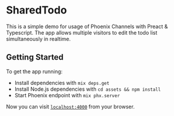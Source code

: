 # SharedTodo

This is a simple demo for usage of Phoenix Channels with Preact & Typescript.
The app allows multiple visitors to edit the todo list simultaneously in realtime.

## Getting Started

To get the app running:

  * Install dependencies with `mix deps.get`
  * Install Node.js dependencies with `cd assets && npm install`
  * Start Phoenix endpoint with `mix phx.server`

Now you can visit [`localhost:4000`](http://localhost:4000) from your browser.
